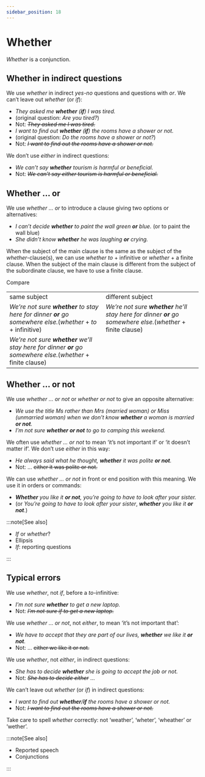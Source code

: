 ```yaml
---
sidebar_position: 18
---
```


# Whether

*Whether* is a conjunction.

## Whether in indirect questions

We use *whether* in indirect *yes-no* questions and questions with *or*. We can’t leave out *whether* (or *if*):

- *They asked me **whether** (**if**) I was tired.*
- (original question: *Are you tired?*)
- Not: *~~They asked me I was tired.~~*
- *I want to find out **whether** (**if**) the rooms have a shower or not.*
- (original question: *Do the rooms have a shower or not?*)
- Not: *~~I want to find out the rooms have a shower or not.~~*

We don’t use *either* in indirect questions:

- *We can’t say **whether** tourism is harmful or beneficial.*
- Not: *~~We can’t say either tourism is harmful or beneficial.~~*

## Whether … or

We use *whether … or* to introduce a clause giving two options or alternatives:

- *I can’t decide **whether** to paint the wall green **or** blue.* (or to paint the wall blue)
- *She didn’t know **whether** he was laughing **or** crying.*

When the subject of the main clause is the same as the subject of the *whether*\-clause(s), we can use *whether to* + infinitive or *whether* + a finite clause. When the subject of the main clause is different from the subject of the subordinate clause, we have to use a finite clause.

Compare

<table><tbody><tr valign="top"><td>same subject</td><td>different subject</td></tr><tr valign="top"><td><i>We’re not sure </i><b><i>whether</i></b><i> to stay here for dinner </i><b><i>or</i></b><i> go somewhere else.</i>(<i>whether</i> + <i>to</i> + infinitive)</td><td><i>We’re not sure </i><b><i>whether</i></b><i> he’ll stay here for dinner </i><b><i>or</i></b><i> go somewhere else.</i>(<i>whether</i> + finite clause)</td></tr><tr valign="top"><td><i>We’re not sure </i><b><i>whether</i></b><i> we’ll stay here for dinner </i><b><i>or</i></b><i> go somewhere else.</i>(<i>whether</i> + finite clause)</td></tr></tbody></table>

## Whether … or not

We use *whether … or not* or *whether or not* to give an opposite alternative:

- *We use the title Ms rather than Mrs (married woman) or Miss (unmarried woman) when we don’t know **whether** a woman is married **or not**.*
- *I’m not sure **whether or not** to go to camping this weekend.*

We often use *whether … or not* to mean ‘it’s not important if’ or ‘it doesn’t matter if’. We don’t use *either* in this way:

- *He always said what he thought, **whether** it was polite **or not**.*
- Not: … ~~either it was polite or not.~~

We can use *whether … or not* in front or end position with this meaning. We use it in orders or commands:

- ***Whether*** *you like it **or not**, you’re going to have to look after your sister.*
- (or *You’re going to have to look after your sister*, ***whether*** *you like it* ***or*** ***not***.)

:::note[See also]

- *If* or *whether*?
- Ellipsis
- *If*: reporting questions

:::

## Typical errors

We use *whether*, not *if*, before a *to*\-infinitive:

- *I’m not sure **whether** to get a new laptop.*
- Not: *~~I’m not sure if to get a new laptop.~~*

We use *whether … or not*, not *either*, to mean ‘it’s not important that’:

- *We have to accept that they are part of our lives, **whether** we like it **or not**.*
- Not: … ~~either we like it or not.~~

We use *whether*, not *either*, in indirect questions:

- *She has to decide **whether** she is going to accept the job or not.*
- Not: *~~She has to decide either~~* …

We can’t leave out *whether* (or *if*) in indirect questions:

- *I want to find out **whether**/**if** the rooms have a shower or not.*
- Not: *~~I want to find out the rooms have a shower or not.~~*

Take care to spell *whether* correctly: not ‘weather’, ‘wheter’, ‘wheather’ or ‘wether’.

:::note[See also]

- Reported speech
- Conjunctions

:::
